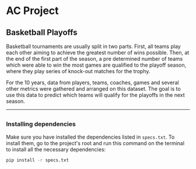 # AC Project

## Basketball Playoffs

Basketball tournaments are usually split in two parts. First, all teams play each other aiming to achieve the greatest number of wins possible. Then, at the end of the first part of the season, a pre determined number of teams which were able to win the most games are qualified to the playoff season, where they play series of knock-out matches for the trophy.

For the 10 years, data from players, teams, coaches, games and several other metrics were gathered and arranged on this dataset. The goal is to use this data to predict which teams will qualify for the playoffs in the next season.

---

## 

### Installing dependencies

Make sure you have installed the dependencies listed in ```specs.txt```. 
To install them, go to the project's root and run this command on the terminal to install all the necessary dependencies:

```bash
pip install -r specs.txt
```